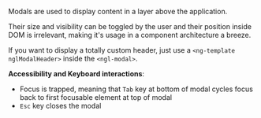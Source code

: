 Modals are used to display content in a layer above the application.

Their size and visibility can be toggled by the user and their position inside DOM is irrelevant, making it's usage in a component architecture a breeze.

If you want to display a totally custom header, just use a `<ng-template nglModalHeader>` inside the `<ngl-modal>`.

**Accessibility and Keyboard interactions**:

  * Focus is trapped, meaning that `Tab` key at bottom of modal cycles focus back to first focusable element at top of modal
  * `Esc` key closes the modal
